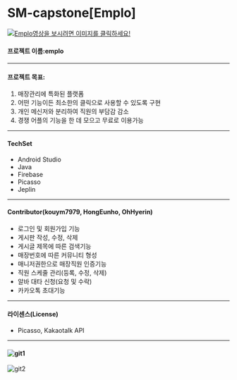 # SM-capstone[Emplo]
[![Emplo영상을 보시려면 이미지를 클릭하세요!](https://img.youtube.com/vi/ebumq5O7cdg/0.jpg)](https://www.youtube.com/watch?v=ebumq5O7cdg)
#### 프로젝트 이름:emplo

---

#### 프로젝트 목표: 

1. 매장관리에 특화된 플랫폼
2. 어떤 기능이든 최소한의 클릭으로 사용할 수 있도록 구현
3. 개인 메신저와 분리하여 직원의 부담감 감소
4. 경쟁 어플의 기능을 한 데 모으고 무료로 이용가능

---

#### TechSet

- Android Studio
- Java
- Firebase
- Picasso
- Jeplin

---

#### Contributor(kouym7979, HongEunho, OhHyerin)

- 로그인 및 회원가입 기능
- 게시판 작성, 수정, 삭제
- 게시글 제목에 따른 검색기능
- 매장번호에 따른 커뮤니티 형성
- 매니저권한으로 매장직원 인증기능
- 직원 스케줄 관리(등록, 수정, 삭제)
- 알바 대타 신청(요청 및 수락)
- 카카오톡 초대기능

---

#### 라이센스(License)

- Picasso, Kakaotalk API

---

#### ![git1](https://user-images.githubusercontent.com/52284829/102334394-f8cf9300-3fd1-11eb-917a-b4d7bf3bb62b.jpg)

![git2](https://user-images.githubusercontent.com/52284829/102334434-01c06480-3fd2-11eb-878a-d61214344a6e.png)
